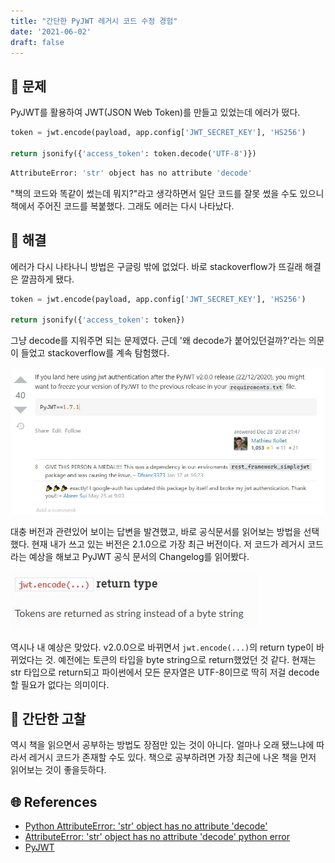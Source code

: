 ```yaml
---
title: "간단한 PyJWT 레거시 코드 수정 경험"
date: '2021-06-02'
draft: false
---
```


## 🤔 문제

PyJWT를 활용하여 JWT(JSON Web Token)를 만들고 있었는데 에러가 떴다.

```python
token = jwt.encode(payload, app.config['JWT_SECRET_KEY'], 'HS256')

return jsonify({'access_token': token.decode('UTF-8')})
```

```bash
AttributeError: 'str' object has no attribute 'decode'
```

"책의 코드와 똑같이 썼는데 뭐지?"라고 생각하면서 일단 코드를 잘못 썼을 수도 있으니 책에서 주어진 코드를 복붙했다. 그래도 에러는 다시 나타났다.

## 🚩 해결

에러가 다시 나타나니 방법은 구글링 밖에 없었다. 바로 stackoverflow가 뜨길래 해결은 깔끔하게 됐다.

```python
token = jwt.encode(payload, app.config['JWT_SECRET_KEY'], 'HS256')

return jsonify({'access_token': token})
```

그냥 decode를 지워주면 되는 문제였다. 근데 '왜 decode가 붙어있던걸까?'라는 의문이 들었고 stackoverflow를 계속 탐험했다.

![pyjwt-version-stackoverflow](../assets/pyjwt-version-stackoverflow.jpg)

대충 버전과 관련있어 보이는 답변을 발견했고, 바로 공식문서를 읽어보는 방법을 선택했다. 현재 내가 쓰고 있는 버전은 2.1.0으로 가장 최근 버전이다. 저 코드가 레거시 코드라는 예상을 해보고 PyJWT 공식 문서의 Changelog를 읽어봤다.

![jwt-encode-return-type](../assets/jwt-encode-return-type.jpg)

역시나 내 예상은 맞았다. v2.0.0으로 바뀌면서 `jwt.encode(...)`의 return type이 바뀌었다는 것. 예전에는 토큰의 타입을 byte string으로 return했었던 것 같다. 현재는 str 타입으로 return되고 파이썬에서 모든 문자열은 UTF-8이므로 딱히 저걸 decode할 필요가 없다는 의미이다.

## 🏴 간단한 고찰

역시 책을 읽으면서 공부하는 방법도 장점만 있는 것이 아니다. 얼마나 오래 됐느냐에 따라서 레거시 코드가 존재할 수도 있다. 책으로 공부하려면 가장 최근에 나온 책을 먼저 읽어보는 것이 좋을듯하다.


## 🌐 References

- [Python AttributeError: 'str' object has no attribute 'decode'](https://stackoverflow.com/questions/50979667/python-attributeerror-str-object-has-no-attribute-decode) 
- [AttributeError: 'str' object has no attribute 'decode' python error](https://stackoverflow.com/questions/65798281/attributeerror-str-object-has-no-attribute-decode-python-error/)
- [PyJWT](https://pyjwt.readthedocs.io/en/latest/index.html)